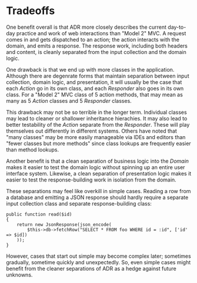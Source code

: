 # Tradeoffs

One benefit overall is that ADR more closely describes the current day-to-day practice and work of web interactions than "Model 2" MVC. A request comes in and gets dispatched to an action; the action interacts with the domain, and emits a response. The response work, including both headers and content, is cleanly separated from the input collection and the domain logic.

One drawback is that we end up with more classes in the application. Although there are degenrate forms that maintain separation between input collection, domain logic, and presentation, it will usually be the case that each _Action_ go in its own class, and each _Responder_ also goes in its own class. For a "Model 2" MVC class of 5 action methods, that may mean as many as 5 _Action_ classes and 5 _Responder_ classes.

This drawback may not be so terrible in the longer term. Individual classes may lead to cleaner or shallower inheritance hierachies. It may also lead to better testability of the _Action_ separate from the _Responder_. These will play themselves out differently in different systems.  Others have noted that "many classes" may be more easily manageable via IDEs and editors than "fewer classes but more methods" since class lookups are frequently easier than method lookups.

Another benefit is that a clean separation of business logic into the _Domain_ makes it easier to test the domain logic without spinning up an entire user interface system. Likewise, a clean separation of presentation logic makes it easier to test the response-building work in isolation from the domain.

These separations may feel like overkill in simple cases. Reading a row from a database and emitting a JSON response should hardly require a separate input collection class and separate response-building class:

    public function read($id)
    {
        return new JsonResponse(json_encode(
            $this->db->fetchRow("SELECT * FROM foo WHERE id = :id", ['id' => $id])
        ));
    }

However, cases that start out simple may become complex later; sometimes gradually, sometime quickly and unexpectedly. So, even simple cases might benefit from the cleaner separations of ADR as a hedge against future unknowns.

